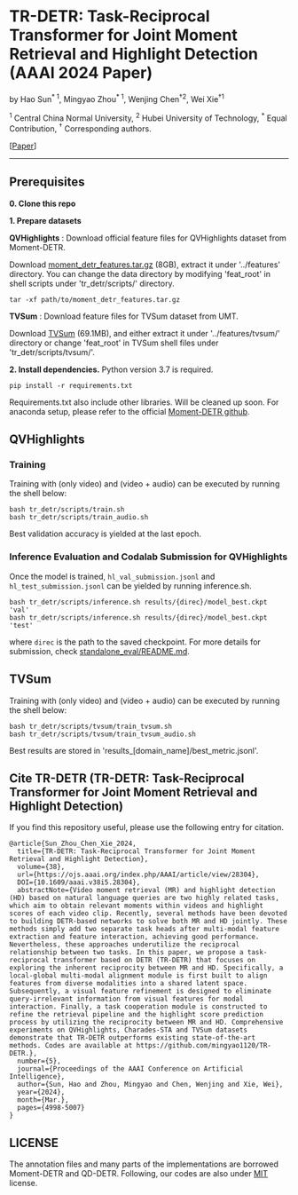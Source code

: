 # TR-DETR: Task-Reciprocal Transformer for Joint Moment Retrieval and Highlight Detection (AAAI 2024 Paper)

by Hao Sun<sup>* 1</sup>, Mingyao Zhou<sup>* 1</sup>, Wenjing Chen<sup>†2</sup>, Wei Xie<sup>†1</sup>

<sup>1</sup> Central China Normal University, <sup>2</sup> Hubei University of Technology, <sup>*</sup> Equal Contribution, <sup>†</sup> Corresponding authors.

 [[Paper](https://ojs.aaai.org/index.php/AAAI/article/view/28304)]

----------

## Prerequisites

<b>0. Clone this repo</b>

<b>1. Prepare datasets</b>

<b>QVHighlights</b> : Download official feature files for QVHighlights dataset from Moment-DETR. 

Download [moment_detr_features.tar.gz](https://drive.google.com/file/d/1Hiln02F1NEpoW8-iPZurRyi-47-W2_B9/view?usp=sharing) (8GB), 
extract it under '../features' directory.
You can change the data directory by modifying 'feat_root' in shell scripts under 'tr_detr/scripts/' directory.

```
tar -xf path/to/moment_detr_features.tar.gz
```


<b>TVSum</b> : Download feature files for TVSum dataset from UMT.

Download [TVSum](https://connectpolyu-my.sharepoint.com/personal/21039533r_connect_polyu_hk/_layouts/15/onedrive.aspx?id=%2Fpersonal%2F21039533r%5Fconnect%5Fpolyu%5Fhk%2FDocuments%2FZoo%2FReleases%2FUMT%2Ftvsum%2Dec05ad4e%2Ezip&parent=%2Fpersonal%2F21039533r%5Fconnect%5Fpolyu%5Fhk%2FDocuments%2FZoo%2FReleases%2FUMT&ga=1) (69.1MB),
and either extract it under '../features/tvsum/' directory or change 'feat_root' in TVSum shell files under 'tr_detr/scripts/tvsum/'.


<b>2. Install dependencies.</b>
Python version 3.7 is required.

```
pip install -r requirements.txt
```

Requirements.txt also include other libraries. Will be cleaned up soon.
For anaconda setup, please refer to the official [Moment-DETR github](https://github.com/jayleicn/moment_detr).

## QVHighlights

### Training

Training with (only video) and (video + audio) can be executed by running the shell below:

```
bash tr_detr/scripts/train.sh 
bash tr_detr/scripts/train_audio.sh 
```

Best validation accuracy is yielded at the last epoch. 

### Inference Evaluation and Codalab Submission for QVHighlights

Once the model is trained, `hl_val_submission.jsonl` and `hl_test_submission.jsonl` can be yielded by running inference.sh.

```
bash tr_detr/scripts/inference.sh results/{direc}/model_best.ckpt 'val'
bash tr_detr/scripts/inference.sh results/{direc}/model_best.ckpt 'test'
```

where `direc` is the path to the saved checkpoint.
For more details for submission, check [standalone_eval/README.md](standalone_eval/README.md).



## TVSum

Training with (only video) and (video + audio) can be executed by running the shell below:

```
bash tr_detr/scripts/tvsum/train_tvsum.sh 
bash tr_detr/scripts/tvsum/train_tvsum_audio.sh 
```

Best results are stored in 'results_[domain_name]/best_metric.jsonl'.

##  Cite TR-DETR (TR-DETR: Task-Reciprocal Transformer for Joint Moment Retrieval and Highlight Detection)

If you find this repository useful, please use the following entry for citation.

```
@article{Sun_Zhou_Chen_Xie_2024, 
  title={TR-DETR: Task-Reciprocal Transformer for Joint Moment Retrieval and Highlight Detection}, 
  volume={38}, 
  url={https://ojs.aaai.org/index.php/AAAI/article/view/28304}, 
  DOI={10.1609/aaai.v38i5.28304}, 
  abstractNote={Video moment retrieval (MR) and highlight detection (HD) based on natural language queries are two highly related tasks, which aim to obtain relevant moments within videos and highlight scores of each video clip. Recently, several methods have been devoted to building DETR-based networks to solve both MR and HD jointly. These methods simply add two separate task heads after multi-modal feature extraction and feature interaction, achieving good performance. Nevertheless, these approaches underutilize the reciprocal relationship between two tasks. In this paper, we propose a task-reciprocal transformer based on DETR (TR-DETR) that focuses on exploring the inherent reciprocity between MR and HD. Specifically, a local-global multi-modal alignment module is first built to align features from diverse modalities into a shared latent space. Subsequently, a visual feature refinement is designed to eliminate query-irrelevant information from visual features for modal interaction. Finally, a task cooperation module is constructed to refine the retrieval pipeline and the highlight score prediction process by utilizing the reciprocity between MR and HD. Comprehensive experiments on QVHighlights, Charades-STA and TVSum datasets demonstrate that TR-DETR outperforms existing state-of-the-art methods. Codes are available at https://github.com/mingyao1120/TR-DETR.}, 
  number={5}, 
  journal={Proceedings of the AAAI Conference on Artificial Intelligence}, 
  author={Sun, Hao and Zhou, Mingyao and Chen, Wenjing and Xie, Wei}, 
  year={2024}, 
  month={Mar.}, 
  pages={4998-5007} 
}
```


## LICENSE

The annotation files and many parts of the implementations are borrowed Moment-DETR and QD-DETR.
Following, our codes are also under [MIT](https://opensource.org/licenses/MIT) license.
